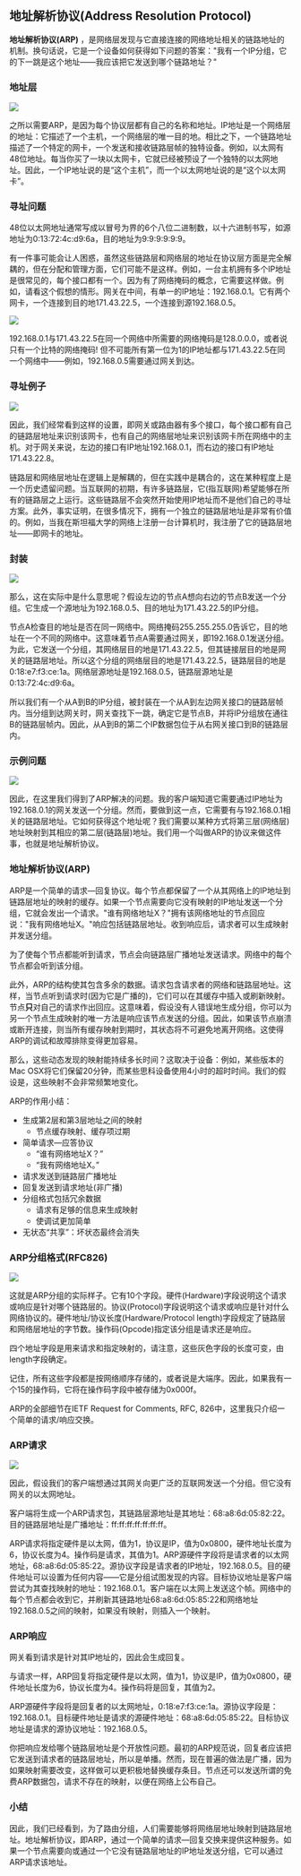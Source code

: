 ## 地址解析协议(Address Resolution Protocol)

**地址解析协议(ARP)** ，是网络层发现与它直接连接的网络地址相关的链路地址的机制。换句话说，它是一个设备如何获得如下问题的答案："我有一个IP分组，它的下一跳是这个地址——我应该把它发送到哪个链路地址？"



### 地址层

![](../.gitbook/Unit1-Internet-and-IP/1.13/1.jpg)

之所以需要ARP，是因为每个协议层都有自己的名称和地址。IP地址是一个网络层的地址：它描述了一个主机，一个网络层的唯一目的地。相比之下，一个链路地址描述了一个特定的网卡，一个发送和接收链路层帧的独特设备。例如，以太网有48位地址。每当你买了一块以太网卡，它就已经被预设了一个独特的以太网地址。因此，一个IP地址说的是“这个主机”，而一个以太网地址说的是“这个以太网卡”。



### 寻址问题

48位以太网地址通常写成以冒号为界的6个八位二进制数，以十六进制书写，如源地址为0:13:72:4c:d9:6a，目的地址为9:9:9:9:9:9。

有一件事可能会让人困惑，虽然这些链路层和网络层的地址在协议层方面是完全解耦的，但在分配和管理方面，它们可能不是这样。例如，一台主机拥有多个IP地址是很常见的，每个接口都有一个。因为有了网络掩码的概念，它需要这样做。例如，请看这个假想的情形。网关在中间，有单一的IP地址：192.168.0.1。它有两个网卡，一个连接到目的地171.43.22.5，一个连接到源192.168.0.5。

![](../.gitbook/Unit1-Internet-and-IP/1.13/2.jpg)

192.168.0.1与171.43.22.5在同一个网络中所需要的网络掩码是128.0.0.0，或者说只有一个比特的网络掩码! 但不可能所有第一位为1的IP地址都与171.43.22.5在同一个网络中——例如，192.168.0.5需要通过网关到达。



### 寻址例子

![](../.gitbook/Unit1-Internet-and-IP/1.13/3.jpg)

因此，我们经常看到这样的设置，即网关或路由器有多个接口，每个接口都有自己的链路层地址来识别该网卡，也有自己的网络层地址来识别该网卡所在网络中的主机。对于网关来说，左边的接口有IP地址192.168.0.1，而右边的接口有IP地址171.43.22.8。

链路层和网络层地址在逻辑上是解耦的，但在实践中是耦合的，这在某种程度上是一个历史遗留问题。当互联网的初期，有许多链路层，它(指互联网)希望能够在所有的链路层之上运行。这些链路层不会突然开始使用IP地址而不是他们自己的寻址方案。此外，事实证明，在很多情况下，拥有一个独立的链路层地址是非常有价值的。例如，当我在斯坦福大学的网络上注册一台计算机时，我注册了它的链路层地址——即网卡的地址。



### 封装

![](../.gitbook/Unit1-Internet-and-IP/1.13/4.jpg)

那么，这在实际中是什么意思呢？假设左边的节点A想向右边的节点B发送一个分组。它生成一个源地址为192.168.0.5、目的地址为171.43.22.5的IP分组。

节点A检查目的地址是否在同一网络中。网络掩码255.255.255.0告诉它，目的地址在一个不同的网络中。这意味着节点A需要通过网关，即192.168.0.1发送分组。为此，它发送一个分组，其网络层目的地是171.43.22.5，但其链接层目的地是网关的链路层地址。所以这个分组的网络层目的地是171.43.22.5，链路层目的地是0:18:e7:f3:ce:1a。网络层源地址是192.168.0.5，链路层源地址是0:13:72:4c:d9:6a。

所以我们有一个从A到B的IP分组，被封装在一个从A到左边网关接口的链路层帧内。当分组到达网关时，网关查找下一跳，确定它是节点B，并将IP分组放在通往B的链路层帧内。因此，从A到B的第二个IP数据包位于从右网关接口到B的链路层内。



### 示例问题

![](../.gitbook/Unit1-Internet-and-IP/1.13/5.jpg)

因此，在这里我们得到了ARP解决的问题。我的客户端知道它需要通过IP地址为192.168.0.1的网关发送一个分组。然而，要做到这一点，它需要有与192.168.0.1相关的链路层地址。它如何获得这个地址呢？我们需要以某种方式将第三层(网络层)地址映射到其相应的第二层(链路层)地址。我们用一个叫做ARP的协议来做这件事，也就是地址解析协议。



### 地址解析协议(ARP)

ARP是一个简单的请求—回复协议。每个节点都保留了一个从其网络上的IP地址到链路层地址的映射的缓存。如果一个节点需要向它没有映射的IP地址发送一个分组，它就会发出一个请求。"谁有网络地址X？"拥有该网络地址的节点回应说："我有网络地址X。"响应包括链路层地址。收到响应后，请求者可以生成映射并发送分组。

为了使每个节点都能听到请求，节点会向链路层广播地址发送请求。网络中的每个节点都会听到该分组。

此外，ARP的结构使其包含多余的数据。请求包含请求者的网络和链路层地址。这样，当节点听到请求时(因为它是广播的)，它们可以在其缓存中插入或刷新映射。节点**只**对自己的请求作出回应。这意味着，假设没有人错误地生成分组，你可以为另一个节点生成映射的唯一方法是响应该节点发送的分组。因此，如果该节点崩溃或断开连接，则当所有缓存映射到期时，其状态将不可避免地离开网络。这使得ARP的调试和故障排除变得更加容易。

那么，这些动态发现的映射能持续多长时间？这取决于设备：例如，某些版本的Mac OSX将它们保留20分钟，而某些思科设备使用4小时的超时时间。我们的假设是，这些映射不会非常频繁地变化。

ARP的作用小结：

- 生成第2层和第3层地址之间的映射
  - 节点缓存映射、缓存项过期
- 简单请求—应答协议
  - “谁有网络地址X？”
  - “我有网络地址X。”
- 请求发送到链路层广播地址
- 回复发送到请求地址(非广播)
- 分组格式包括冗余数据
  - 请求有足够的信息来生成映射
  - 使调试更加简单
- 无状态“共享”：坏状态最终会消失



### ARP分组格式(RFC826)

![](../.gitbook/Unit1-Internet-and-IP/1.13/6.jpg)

这就是ARP分组的实际样子。它有10个字段。硬件(Hardware)字段说明这个请求或响应是针对哪个链路层的。协议(Protocol)字段说明这个请求或响应是针对什么网络协议的。硬件地址/协议长度(Hardware/Protocol length)字段规定了链路层和网络层地址的字节数。操作码(Opcode)指定该分组是请求还是响应。

四个地址字段是用来请求和指定映射的，请注意，这些灰色字段的长度可变，由length字段确定。

记住，所有这些字段都是按网络顺序存储的，或者说是大端序。因此，如果我有一个15的操作码，它将在操作码字段中被存储为0x000f。

ARP的全部细节在IETF Request for Comments, RFC, 826中，这里我只介绍一个简单的请求/响应交换。



### ARP请求

![](../.gitbook/Unit1-Internet-and-IP/1.13/5.jpg)

因此，假设我们的客户端想通过其网关向更广泛的互联网发送一个分组。但它没有网关的以太网地址。

客户端将生成一个ARP请求包，其链路层源地址是其地址：68:a8:6d:05:82:22。目的链路层地址是广播地址：ff:ff:ff:ff:ff:ff:ff。

ARP请求将指定硬件是以太网，值为1，协议是IP，值为0x0800，硬件地址长度为6，协议长度为4。操作码是请求，其值为1。ARP源硬件字段将是请求者的以太网地址，68:a8:6d:05:85:22。源协议字段是请求者的IP地址，192.168.0.5。目的硬件地址可以设置为任何内容——它是分组试图发现的内容。目标协议地址是客户端尝试为其查找映射的地址：192.168.0.1。客户端在以太网上发送这个帧。网络中的每个节点都会收到它，并刷新其链路地址68:a8:6d:05:85:22和网络地址192.168.0.5之间的映射，如果没有映射，则插入一个映射。



### ARP响应

网关看到请求是针对其IP地址的，因此会生成回复。

与请求一样，ARP回复将指定硬件是以太网，值为1，协议是IP，值为0x0800，硬件地址长度为6，协议长度为4。操作码将是回复，其值为2。

ARP源硬件字段将是回复者的以太网地址，0:18:e7:f3:ce:1a。源协议字段是：192.168.0.1。目标硬件地址是请求的源硬件地址：68:a8:6d:05:85:22。目标协议地址是请求的源协议地址：192.168.0.5。

你把响应发给哪个链路层地址是个开放性问题。最初的ARP规范说，回复者应该把它发送到请求者的链路层地址，所以是单播。然而，现在普遍的做法是广播，因为如果映射需要改变，这样做可以更积极地替换缓存条目。节点还可以发送所谓的免费ARP数据包，请求不存在的映射，以便在网络上公布自己。



### 小结

因此，我们已经看到，为了路由分组，人们需要能够将网络层地址映射到链路层地址。地址解析协议，即ARP，通过一个简单的请求—回复交换来提供这种服务。如果一个节点需要向或通过一个它没有链路层地址的IP地址发送分组，它可以通过ARP请求该地址。